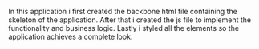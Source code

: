 In this application i first created the backbone html file containing the skeleton of the application. After that i created the js file to implement the functionality and business logic. Lastly i styled all the elements so the application achieves a complete look.
